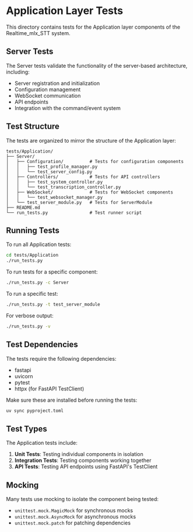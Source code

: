 # Application Layer Tests

This directory contains tests for the Application layer components of the Realtime_mlx_STT system.

## Server Tests

The Server tests validate the functionality of the server-based architecture, including:

- Server registration and initialization
- Configuration management
- WebSocket communication
- API endpoints
- Integration with the command/event system

## Test Structure

The tests are organized to mirror the structure of the Application layer:

```
tests/Application/
├── Server/
│   ├── Configuration/          # Tests for configuration components
│   │   ├── test_profile_manager.py
│   │   └── test_server_config.py
│   ├── Controllers/            # Tests for API controllers
│   │   ├── test_system_controller.py
│   │   └── test_transcription_controller.py
│   ├── WebSocket/              # Tests for WebSocket components
│   │   └── test_websocket_manager.py
│   └── test_server_module.py   # Tests for ServerModule
├── README.md
└── run_tests.py                # Test runner script
```

## Running Tests

To run all Application tests:

```bash
cd tests/Application
./run_tests.py
```

To run tests for a specific component:

```bash
./run_tests.py -c Server
```

To run a specific test:

```bash
./run_tests.py -t test_server_module
```

For verbose output:

```bash
./run_tests.py -v
```

## Test Dependencies

The tests require the following dependencies:

- fastapi
- uvicorn
- pytest
- httpx (for FastAPI TestClient)

Make sure these are installed before running the tests:

```bash
uv sync pyproject.toml
```

## Test Types

The Application tests include:

1. **Unit Tests**: Testing individual components in isolation
2. **Integration Tests**: Testing components working together
3. **API Tests**: Testing API endpoints using FastAPI's TestClient

## Mocking

Many tests use mocking to isolate the component being tested:

- `unittest.mock.MagicMock` for synchronous mocks
- `unittest.mock.AsyncMock` for asynchronous mocks
- `unittest.mock.patch` for patching dependencies